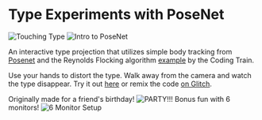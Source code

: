Type Experiments with PoseNet
=================
![Touching Type](https://cdn.glitch.com/2265e14a-84d1-435d-b7d7-6cf94be2325b%2Fhands.gif)
![Intro to PoseNet](https://cdn.glitch.com/2265e14a-84d1-435d-b7d7-6cf94be2325b%2Fintro.gif)

An interactive type projection that utilizes simple body tracking from [Posenet](https://github.com/tensorflow/tfjs-models/tree/master/posenet)
and the Reynolds Flocking algorithm [example](https://thecodingtrain.com/CodingChallenges/124-flocking-boids.html) by the Coding Train.

Use your hands to distort the type. Walk away from the camera and watch the type disappear. 
Try it out [here](https://pose.yee.gd) or remix the code [on Glitch](https://glitch.com/edit/#!/pose).

Originally made for a friend's birthday!
![PARTY!!!](https://cdn.glitch.com/2265e14a-84d1-435d-b7d7-6cf94be2325b%2Fparty.gif)
Bonus fun with 6 monitors!
![6 Monitor Setup](https://cdn.glitch.com/2265e14a-84d1-435d-b7d7-6cf94be2325b%2Fdemo.gif)
